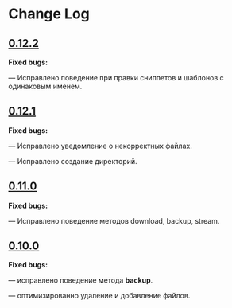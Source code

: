 # Change Log

## [0.12.2](https://github.com/brainmurder/insales-uploader/tree/v0.13.0)

**Fixed bugs:**

— Исправлено поведение при правки сниппетов и шаблонов с одинаковым именем.

## [0.12.1](https://github.com/brainmurder/insales-uploader/tree/v0.13.0)

**Fixed bugs:**

— Исправлено уведомление о некорректных файлах.

— Исправлено создание директорий.

## [0.11.0](https://github.com/brainmurder/insales-uploader/tree/v0.11.0)

**Fixed bugs:**

— Исправлено поведение методов download, backup, stream.


## [0.10.0](https://github.com/brainmurder/insales-uploader/tree/v0.10.0)

**Fixed bugs:**

— исправлено поведение метода **backup**.

— оптимизированно удаление и добавление файлов.
